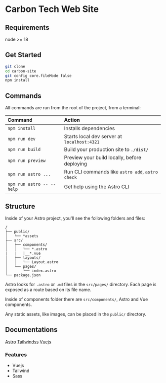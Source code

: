 # Carbon Tech Web Site

## Requirements

node >= 18

## Get Started

```sh
git clone 
cd carbon-site
git config core.fileMode false
npm install
```
## Commands

All commands are run from the root of the project, from a terminal:

| Command                   | Action                                           |
| :------------------------ | :----------------------------------------------- |
| `npm install`             | Installs dependencies                            |
| `npm run dev`             | Starts local dev server at `localhost:4321`      |
| `npm run build`           | Build your production site to `./dist/`          |
| `npm run preview`         | Preview your build locally, before deploying     |
| `npm run astro ...`       | Run CLI commands like `astro add`, `astro check` |
| `npm run astro -- --help` | Get help using the Astro CLI                     |

## Structure

Inside of your Astro project, you'll see the following folders and files:

```text
/
├── public/
│   └── *assets
├── src/
│   ├── components/
│   │   └── *.astro
|   |   |__*.vue
│   ├── layouts/
│   │   └── Layout.astro
│   └── pages/
│       └── index.astro
└── package.json
```

Astro looks for `.astro` or `.md` files in the `src/pages/` directory. Each page is exposed as a route based on its file name.

Inside of components folder there are `src/components/`, Astro and Vue components.

Any static assets, like images, can be placed in the `public/` directory.


## Documentations

[Astro](https://docs.astro.build)
[Tailwindss](https://docs.astro.build/en/guides/integrations-guide/tailwind/)
[Vuejs](https://docs.astro.build/en/guides/integrations-guide/vue/)

### Features

- Vuejs
- Tailwind
- Sass
